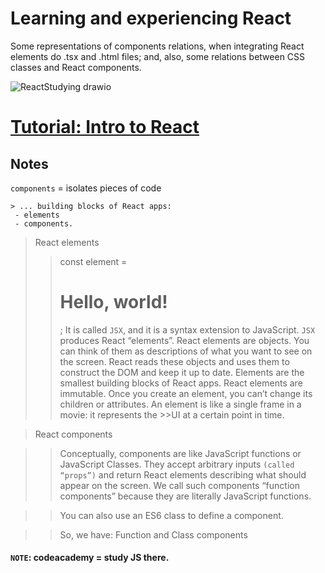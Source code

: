 # Learning and experiencing React

Some representations of components relations, when integrating React elements do .tsx and .html files; and, also, some relations between CSS classes and React components.

![ReactStudying drawio](https://user-images.githubusercontent.com/81485964/178539707-032b035d-59f7-4b7c-8c53-b0a93d5577c3.svg)

# [Tutorial: Intro to React](https://reactjs.org/tutorial/tutorial.html)

## Notes

`components` = isolates pieces of code

```
> ... building blocks of React apps:
 - elements
 - components.
```
>React elements
>> const element = <h1>Hello, world!</h1>;
>> It is called `JSX`, and it is a syntax extension to JavaScript.
>>`JSX` produces React “elements”. 
>>React elements are objects.
>>You can think of them as descriptions of what you want to see on the screen.
>>React reads these objects and uses them to construct the DOM and keep it up to date.
>>Elements are the smallest building blocks of React apps.
>>React elements are immutable. Once you create an element, you can’t change its children or attributes. An element is like a single frame in a movie: it represents the >>UI at a certain point in time.

>React components

>>Conceptually, components are like JavaScript functions or JavaScript Classes.
>>They accept arbitrary inputs `(called “props”)` and return React elements describing what should appear on the screen.
>>We call such components “function components” because they are literally JavaScript functions.

>>You can also use an ES6 class to define a component.

>>So, we have: Function and Class components


#### `NOTE`: codeacademy = study JS there.
